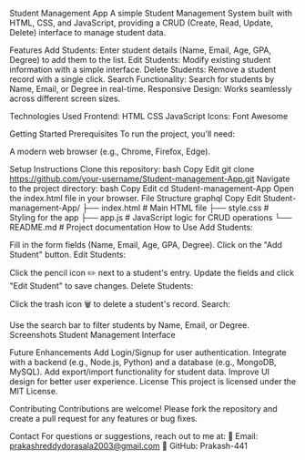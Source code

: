 Student Management App
A simple Student Management System built with HTML, CSS, and JavaScript, providing a CRUD (Create, Read, Update, Delete) interface to manage student data.

Features
Add Students: Enter student details (Name, Email, Age, GPA, Degree) to add them to the list.
Edit Students: Modify existing student information with a simple interface.
Delete Students: Remove a student record with a single click.
Search Functionality: Search for students by Name, Email, or Degree in real-time.
Responsive Design: Works seamlessly across different screen sizes.

Technologies Used
Frontend:
HTML
CSS
JavaScript
Icons: Font Awesome

Getting Started
Prerequisites
To run the project, you'll need:

A modern web browser (e.g., Chrome, Firefox, Edge).

Setup Instructions
Clone this repository:
bash
Copy
Edit
git clone https://github.com/your-username/Student-management-App.git
Navigate to the project directory:
bash
Copy
Edit
cd Student-management-App
Open the index.html file in your browser.
File Structure
graphql
Copy
Edit
Student-management-App/
├── index.html       # Main HTML file
├── style.css        # Styling for the app
├── app.js           # JavaScript logic for CRUD operations
└── README.md        # Project documentation
How to Use
Add Students:

Fill in the form fields (Name, Email, Age, GPA, Degree).
Click on the "Add Student" button.
Edit Students:

Click the pencil icon ✏️ next to a student's entry.
Update the fields and click "Edit Student" to save changes.
Delete Students:

Click the trash icon 🗑️ to delete a student's record.
Search:

Use the search bar to filter students by Name, Email, or Degree.
Screenshots
Student Management Interface

Future Enhancements
Add Login/Signup for user authentication.
Integrate with a backend (e.g., Node.js, Python) and a database (e.g., MongoDB, MySQL).
Add export/import functionality for student data.
Improve UI design for better user experience.
License
This project is licensed under the MIT License.

Contributing
Contributions are welcome! Please fork the repository and create a pull request for any features or bug fixes.

Contact
For questions or suggestions, reach out to me at:
📧 Email: prakashreddydorasala2003@gmail.com
🔗 GitHub: Prakash-441
